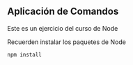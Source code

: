## Aplicación de Comandos

Este es un ejercicio del curso de Node

Recuerden instalar los paquetes de Node

```
npm install
```
